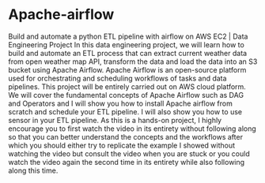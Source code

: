 # Apache-airflow
Build and automate a python ETL pipeline with airflow on AWS EC2 | Data Engineering Project
In this data engineering project, we will learn how to build and automate an ETL process that can extract current weather data from open weather map API, transform the data and load the data into an S3 bucket using Apache Airflow. Apache Airflow is an open-source platform used for orchestrating and scheduling workflows of tasks and data pipelines. This project will be entirely carried out on AWS cloud platform.
We will cover the fundamental concepts of Apache Airflow such as DAG and Operators and I will show you how to install Apache airflow from scratch and schedule your ETL pipeline. I will also show you how to use sensor in your ETL pipeline.
As this is a hands-on project, I highly encourage you to first watch the video in its entirety without following along so that you can better understand the concepts and the workflows after which you should either try to replicate the example I showed without watching the video but consult the video when you are stuck or you could watch the video again the second time in its entirety while also following along this time.
